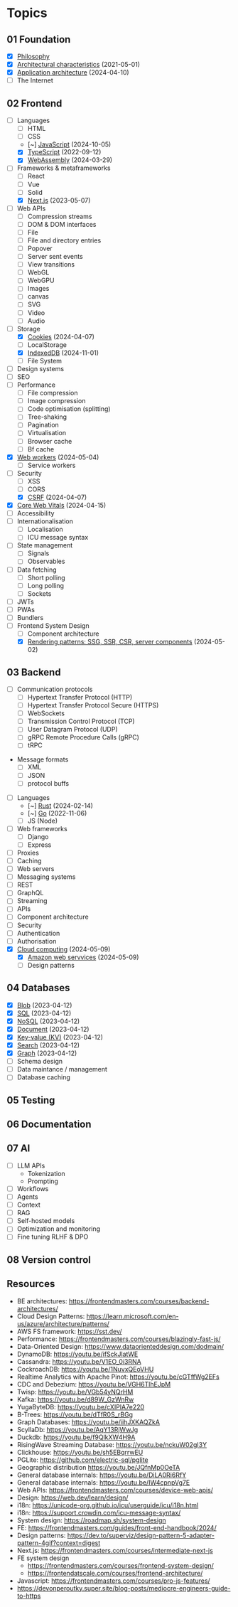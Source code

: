 # Topics

## 01 Foundation

- [x] [Philosophy](./01-philosophy.md)
- [x] [Architectural characteristics](./01-application-architecture.md) (2021-05-01)
- [x] [Application architecture](./01-application-architecture.md) (2024-04-10)
- [ ] The Internet

## 02 Frontend

- [ ] Languages
  - [ ] HTML
  - [ ] CSS
  - [~] [JavaScript](./02-javascript.md) (2024-10-05)
  - [x] [TypeScript](./02-typescript.md) (2022-09-12)
  - [x] [WebAssembly](../00-everyweeks/week13/README.md) (2024-03-29)
- [ ] Frameworks & metaframeworks
  - [ ] React
  - [ ] Vue
  - [ ] Solid
  - [x] [Next.js](./02-nextjs.md) (2023-05-07)
- [ ] Web APIs
  - [ ] Compression streams
  - [ ] DOM & DOM interfaces
  - [ ] File
  - [ ] File and directory entries
  - [ ] Popover
  - [ ] Server sent events
  - [ ] View transitions
  - [ ] WebGL
  - [ ] WebGPU
  - [ ] Images
  - [ ] canvas
  - [ ] SVG
  - [ ] Video
  - [ ] Audio
- [ ] Storage
  - [x] [Cookies](../00-everyweeks/week14/README.md) (2024-04-07)
  - [ ] LocalStorage
  - [x] [IndexedDB](../00-everyweeks/week44/README.md) (2024-11-01)
  - [ ] File System
- [ ] Design systems
- [ ] SEO
- [ ] Performance
  - [ ] File compression
  - [ ] Image compression
  - [ ] Code optimisation (splitting)
  - [ ] Tree-shaking
  - [ ] Pagination
  - [ ] Virtualisation
  - [ ] Browser cache
  - [ ] Bf cache
- [x] [Web workers](../00-everyweeks/week17/README.md) (2024-05-04)
  - [ ] Service workers
- [ ] Security
  - [ ] XSS
  - [ ] CORS
  - [x] [CSRF](../00-everyweeks/week14/README.md) (2024-04-07)
- [x] [Core Web Vitals](../00-everyweeks/week15/README.md) (2024-04-15)
- [ ] Accessibility
- [ ] Internationalisation
  - [ ] Localisation
  - [ ] ICU message syntax
- [ ] State management
  - [ ] Signals
  - [ ] Observables
- [ ] Data fetching
  - [ ] Short polling
  - [ ] Long polling
  - [ ] Sockets
- [ ] JWTs
- [ ] PWAs
- [ ] Bundlers
- [ ] Frontend System Design
  - [ ] Component architecture
  - [x] [Rendering patterns: SSG, SSR, CSR, server components](./02-rendering.md) (2024-05-02)

## 03 Backend

- [ ] Communication protocols
  - [ ] Hypertext Transfer Protocol (HTTP)
  - [ ] Hypertext Transfer Protocol Secure (HTTPS)
  - [ ] WebSockets
  - [ ] Transmission Control Protocol (TCP)
  - [ ] User Datagram Protocol (UDP)
  - [ ] gRPC Remote Procedure Calls (gRPC)
  - [ ] tRPC
- Message formats
  - [ ] XML
  - [ ] JSON
  - [ ] protocol buffs
- [ ] Languages
  - [~] [Rust](../04-rust/) (2024-02-14)
  - [~] [Go](../02-programming/go-for-js-devs/) (2022-11-06)
  - [ ] JS (Node)
- [ ] Web frameworks
  - [ ] Django
  - [ ] Express
- [ ] Proxies
- [ ] Caching
- [ ] Web servers
- [ ] Messaging systems
- [ ] REST
- [ ] GraphQL
- [ ] Streaming
- [ ] APIs
- [ ] Component architecture
- [ ] Security
- [ ] Authentication
- [ ] Authorisation
- [x] [Cloud computing](./03-cloud-services/03-cloud-computing.md) (2024-05-09)
  - [x] [Amazon web servvices](./03-cloud-services/03-aws.md) (2024-05-09)
  - [ ] Design patterns

## 04 Databases

- [x] [Blob](./04-databases.md) (2023-04-12)
- [x] [SQL](./04-databases.md) (2023-04-12)
- [x] [NoSQL](./04-databases.md) (2023-04-12)
- [x] [Document](./04-databases.md) (2023-04-12)
- [x] [Key-value (KV)](./04-databases.md) (2023-04-12)
- [x] [Search](./04-databases.md) (2023-04-12)
- [x] [Graph](./04-databases.md) (2023-04-12)
- [ ] Schema design
- [ ] Data maintance / management
- [ ] Database caching

## 05 Testing

## 06 Documentation

## 07 AI

- [ ] LLM APIs
  - Tokenization
  - Prompting
- [ ] Workflows
- [ ] Agents
- [ ] Context
- [ ] RAG
- [ ] Self-hosted models
- [ ] Optimization and monitoring
- [ ] Fine tuning RLHF & DPO

## 08 Version control

## Resources

- BE architectures: <https://frontendmasters.com/courses/backend-architectures/>
- Cloud Design Patterns: <https://learn.microsoft.com/en-us/azure/architecture/patterns/>
- AWS FS framework: <https://sst.dev/>
- Performance: <https://frontendmasters.com/courses/blazingly-fast-js/>
- Data-Oriented Design: <https://www.dataorienteddesign.com/dodmain/>
- DynamoDB: <https://youtu.be/ifSckJlatWE>
- Cassandra: <https://youtu.be/V1EO_0i3RNA>
- CockroachDB: <https://youtu.be/1NuvxQEoVHU>
- Realtime Analytics with Apache Pinot: <https://youtu.be/cGTffWg2EFs>
- CDC and Debezium: <https://youtu.be/VGH6TlhEJpM>
- Twisp: <https://youtu.be/VGb54yNQrHM>
- Kafka: <https://youtu.be/d89W_GzWnRw>
- YugaByteDB: <https://youtu.be/cXIPIA7e220>
- B-Trees: <https://youtu.be/dTfR0S_rBGg>
- Graph Databases: <https://youtu.be/iihJXKAQZkA>
- ScyllaDb: <https://youtu.be/AqY13RjWwJg>
- Duckdb: <https://youtu.be/f9QlkXW4H9A>
- RisingWave Streaming Database: <https://youtu.be/nckuW02gI3Y>
- Clickhouse: <https://youtu.be/sh5EBqrrwEU>
- PGLite: <https://github.com/electric-sql/pglite>
- Geographic distribution <https://youtu.be/JQfnMp0OeTA>
- General database internals: <https://youtu.be/DiLA0Ri6RfY>
- General database internals: <https://youtu.be/IW4cpnpVg7E>
- Web APIs: <https://frontendmasters.com/courses/device-web-apis/>
- Design: <https://web.dev/learn/design/>
- i18n: <https://unicode-org.github.io/icu/userguide/icu/i18n.html>
- i18n: <https://support.crowdin.com/icu-message-syntax/>
- System design: <https://roadmap.sh/system-design>
- FE: <https://frontendmasters.com/guides/front-end-handbook/2024/>
- Design patterns: <https://dev.to/superviz/design-pattern-5-adapter-pattern-4gif?context=digest>
- Next.js: <https://frontendmasters.com/courses/intermediate-next-js>
- FE system design
  - <https://frontendmasters.com/courses/frontend-system-design/>
  - <https://frontendatscale.com/courses/frontend-architecture/>
- Javascript: <https://frontendmasters.com/courses/pro-js-features/>
- <https://devonperoutky.super.site/blog-posts/mediocre-engineers-guide-to-https>
